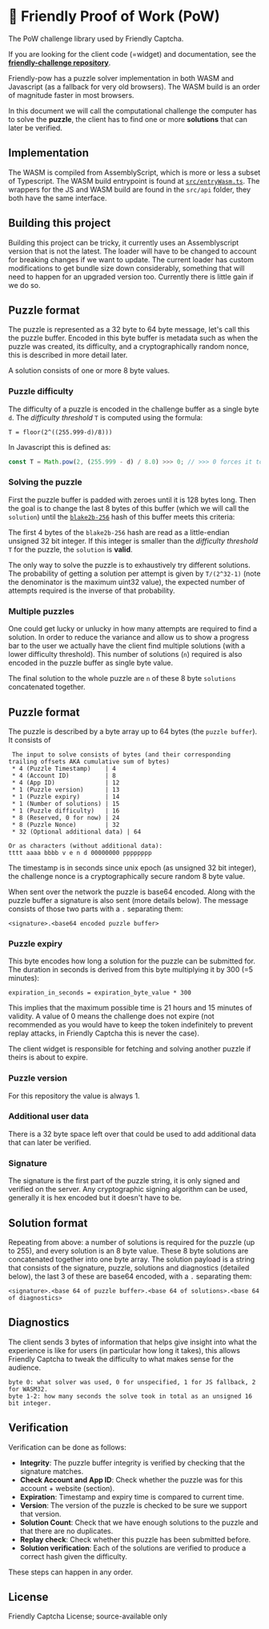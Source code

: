 # 👾 Friendly Proof of Work (PoW)

The PoW challenge library used by Friendly Captcha.

If you are looking for the client code (=widget) and documentation, see the [**friendly-challenge repository**](https://github.com/FriendlyCaptcha/friendly-challenge).

Friendly-pow has a puzzle solver implementation in both WASM and Javascript (as a fallback for very old browsers). The WASM build is an order of magnitude faster in most browsers.

In this document we will call the computational challenge the computer has to solve the **puzzle**, the client has to find one or more **solutions** that can later be verified.

## Implementation

The WASM is compiled from AssemblyScript, which is more or less a subset of Typescript. The WASM build entrypoint is found at [`src/entryWasm.ts`](./src/entryWasm.ts). The wrappers for the JS and WASM build are found in the `src/api` folder, they both have the same interface.

## Building this project

Building this project can be tricky, it currently uses an Assemblyscript version that is not the latest. The loader will have to be changed to account for breaking changes if we want to update. The current loader has custom modifications to get bundle size down considerably, something that will need to happen for an upgraded version too. Currently there is little gain if we do so.

## Puzzle format

The puzzle is represented as a 32 byte to 64 byte message, let's call this the puzzle buffer. Encoded in this byte buffer is metadata such as when the puzzle was created, its difficulty, and a cryptographically random nonce, this is described in more detail later.

A solution consists of one or more 8 byte values.

### Puzzle difficulty

The difficulty of a puzzle is encoded in the challenge buffer as a single byte `d`. The _difficulty threshold_ `T` is computed using the formula:

```
T = floor(2^((255.999-d)/8)))
```

In Javascript this is defined as:

```javascript
const T = Math.pow(2, (255.999 - d) / 8.0) >>> 0; // >>> 0 forces it to unsigned 32bit value
```

### Solving the puzzle

First the puzzle buffer is padded with zeroes until it is 128 bytes long. Then the goal is to change the last 8 bytes of this buffer (which we will call the `solution`) until the [`blake2b-256`](<https://en.wikipedia.org/wiki/BLAKE_(hash_function)>) hash of this buffer meets this criteria:

The first 4 bytes of the `blake2b-256` hash are read as a little-endian unsigned 32 bit integer. If this integer is smaller than the _difficulty threshold_ `T` for the puzzle, the `solution` is **valid**.

The only way to solve the puzzle is to exhaustively try different solutions. The probability of getting a solution per attempt is given by `T/(2^32-1)` (note the denominator is the maximum uint32 value), the expected number of attempts required is the inverse of that probability.

### Multiple puzzles

One could get lucky or unlucky in how many attempts are required to find a solution. In order to reduce the variance and allow us to show a progress bar to the user we actually have the client find multiple solutions (with a lower difficulty threshold). This number of solutions (`n`) required is also encoded in the puzzle buffer as single byte value.

The final solution to the whole puzzle are `n` of these 8 byte `solutions` concatenated together.

## Puzzle format

The puzzle is described by a byte array up to 64 bytes (the `puzzle buffer`). It consists of

```
 The input to solve consists of bytes (and their corresponding trailing offsets AKA cumulative sum of bytes)
 * 4 (Puzzle Timestamp)    | 4
 * 4 (Account ID)          | 8
 * 4 (App ID)              | 12
 * 1 (Puzzle version)      | 13
 * 1 (Puzzle expiry)       | 14
 * 1 (Number of solutions) | 15
 * 1 (Puzzle difficulty)   | 16
 * 8 (Reserved, 0 for now) | 24
 * 8 (Puzzle Nonce)        | 32
 * 32 (Optional additional data) | 64

Or as characters (without additional data):
tttt aaaa bbbb v e n d 00000000 pppppppp
```

The timestamp is in seconds since unix epoch (as unsigned 32 bit integer), the challenge nonce is a cryptographically secure random 8 byte value.

When sent over the network the puzzle is base64 encoded. Along with the puzzle buffer a signature is also sent (more details below). The message consists of those two parts with a `.` separating them:

```
<signature>.<base64 encoded puzzle buffer>
```

### Puzzle expiry

This byte encodes how long a solution for the puzzle can be submitted for. The duration in seconds is derived from this byte multiplying it by 300 (=5 minutes):

```
expiration_in_seconds = expiration_byte_value * 300
```

This implies that the maximum possible time is 21 hours and 15 minutes of validity. A value of 0 means the challenge does not expire (not recommended as you would have to keep the token indefinitely to prevent replay attacks, in Friendly Captcha this is never the case).

The client widget is responsible for fetching and solving another puzzle if theirs is about to expire.

### Puzzle version

For this repository the value is always 1.

### Additional user data

There is a 32 byte space left over that could be used to add additional data that can later be verified.

### Signature

The signature is the first part of the puzzle string, it is only signed and verified on the server. Any cryptographic signing algorithm can be used, generally it is hex encoded but it doesn't have to be.

## Solution format

Repeating from above: a number of solutions is required for the puzzle (up to 255), and every solution is an 8 byte value. These 8 byte solutions are concatenated together into one byte array. The solution payload is a string that consists of the signature, puzzle, solutions and diagnostics (detailed below), the last 3 of these are base64 encoded, with a `.` separating them:

```
<signature>.<base 64 of puzzle buffer>.<base 64 of solutions>.<base 64 of diagnostics>
```

## Diagnostics

The client sends 3 bytes of information that helps give insight into what the experience is like for users (in particular how long it takes), this allows Friendly Captcha to tweak the difficulty to what makes sense for the audience.

```
byte 0: what solver was used, 0 for unspecified, 1 for JS fallback, 2 for WASM32.
byte 1-2: how many seconds the solve took in total as an unsigned 16 bit integer.
```

## Verification

Verification can be done as follows:

- **Integrity**: The puzzle buffer integrity is verified by checking that the signature matches.
- **Check Account and App ID**: Check whether the puzzle was for this account + website (section).
- **Expiration**: Timestamp and expiry time is compared to current time.
- **Version**: The version of the puzzle is checked to be sure we support that version.
- **Solution Count**: Check that we have enough solutions to the puzzle and that there are no duplicates.
- **Replay check**: Check whether this puzzle has been submitted before.
- **Solution verification**: Each of the solutions are verified to produce a correct hash given the difficulty.

These steps can happen in any order.

## License

Friendly Captcha License; source-available only
